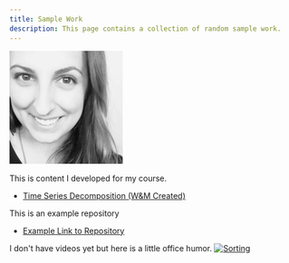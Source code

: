 ```yaml
---
title: Sample Work
description: This page contains a collection of random sample work.
---
```

![My Picture](Amanda.jpg)


This is content I developed for my course.

- [Time Series Decomposition (W&M Created)](./TimeSeries/index.md)

This is an example repository
- [Example Link to Repository](https://github.com/abaethke/Example-Repository-Link/blob/master/index.md)

I don't have videos yet but here is a little office humor. 
[![Sorting](https://img.youtube.com/vi/gO8N3L_aERg/0.jpg)](http://www.youtube.com/watch?v=gO8N3L_aERg)
